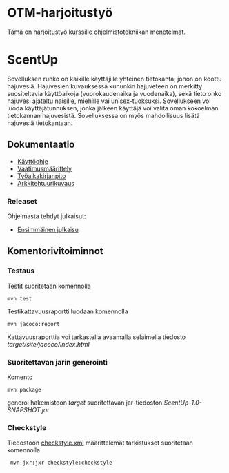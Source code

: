 # OTM-harjoitustyö

Tämä on harjoitustyö kurssille ohjelmistotekniikan menetelmät.


# ScentUp

Sovelluksen runko on kaikille käyttäjille yhteinen tietokanta, johon on koottu hajuvesiä. Hajuvesien kuvauksessa kuhunkin hajuveteen on merkitty suositeltavia käyttöaikoja (vuorokaudenaika ja vuodenaika), sekä tieto onko hajuvesi ajateltu naisille, miehille vai unisex-tuoksuksi. Sovellukseen voi luoda käyttäjätunnuksen, jonka jälkeen käyttäjä voi valita oman kokoelman tietokannan hajuvesistä. Sovelluksessa on myös mahdollisuus lisätä hajuvesiä tietokantaan.


## Dokumentaatio

* [Käyttöohje](https://github.com/apndx/otm-harjoitustyo/blob/master/dokumentointi/kayttoohje.md)
* [Vaatimusmäärittely](https://github.com/apndx/otm-harjoitustyo/blob/master/dokumentointi/vaatimusmaarittely.md)
* [Työaikakirjanpito](https://github.com/apndx/otm-harjoitustyo/blob/master/dokumentointi/tuntikirjanpito.md)
* [Arkkitehtuurikuvaus](https://github.com/apndx/otm-harjoitustyo/blob/master/dokumentointi/arkkitehtuuri.md)

### Releaset

Ohjelmasta tehdyt julkaisut:

* [Ensimmäinen julkaisu](https://github.com/apndx/otm-harjoitustyo/releases/tag/0.1)


## Komentorivitoiminnot

### Testaus

Testit suoritetaan komennolla

```
mvn test
```

Testikattavuusraportti luodaan komennolla

```
mvn jacoco:report
```

Kattavuusraporttia voi tarkastella avaamalla selaimella tiedosto _target/site/jacoco/index.html_

### Suoritettavan jarin generointi

Komento

```
mvn package
```

generoi hakemistoon _target_ suoritettavan jar-tiedoston _ScentUp-1.0-SNAPSHOT.jar_


### Checkstyle

Tiedostoon [checkstyle.xml](https://github.com/mluukkai/OtmTodoApp/blob/master/checkstyle.xml) määrittelemät tarkistukset suoritetaan komennolla

```
 mvn jxr:jxr checkstyle:checkstyle
```



